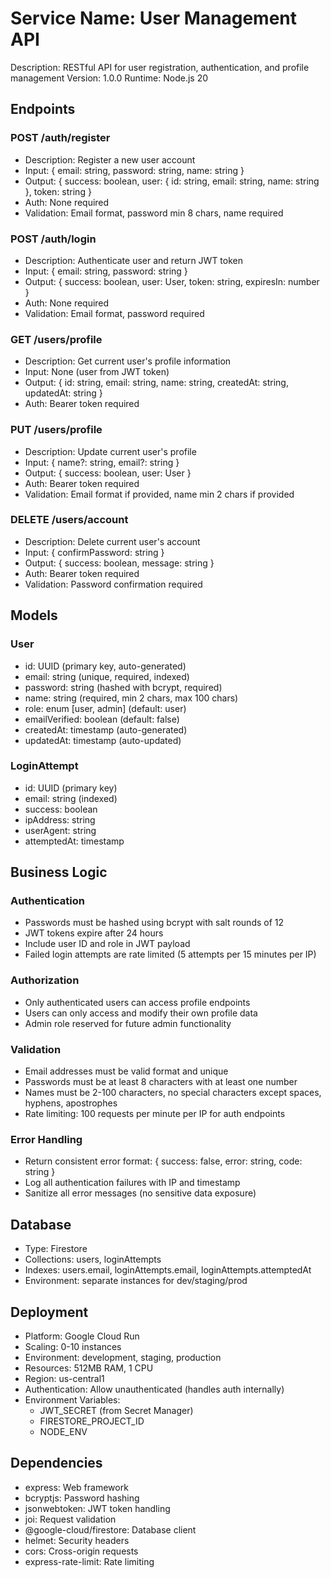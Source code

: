 # Service Name: User Management API
Description: RESTful API for user registration, authentication, and profile management
Version: 1.0.0
Runtime: Node.js 20

## Endpoints

### POST /auth/register
- Description: Register a new user account
- Input: { email: string, password: string, name: string }
- Output: { success: boolean, user: { id: string, email: string, name: string }, token: string }
- Auth: None required
- Validation: Email format, password min 8 chars, name required

### POST /auth/login
- Description: Authenticate user and return JWT token
- Input: { email: string, password: string }
- Output: { success: boolean, user: User, token: string, expiresIn: number }
- Auth: None required
- Validation: Email format, password required

### GET /users/profile
- Description: Get current user's profile information
- Input: None (user from JWT token)
- Output: { id: string, email: string, name: string, createdAt: string, updatedAt: string }
- Auth: Bearer token required

### PUT /users/profile
- Description: Update current user's profile
- Input: { name?: string, email?: string }
- Output: { success: boolean, user: User }
- Auth: Bearer token required
- Validation: Email format if provided, name min 2 chars if provided

### DELETE /users/account
- Description: Delete current user's account
- Input: { confirmPassword: string }
- Output: { success: boolean, message: string }
- Auth: Bearer token required
- Validation: Password confirmation required

## Models

### User
- id: UUID (primary key, auto-generated)
- email: string (unique, required, indexed)
- password: string (hashed with bcrypt, required)
- name: string (required, min 2 chars, max 100 chars)
- role: enum [user, admin] (default: user)
- emailVerified: boolean (default: false)
- createdAt: timestamp (auto-generated)
- updatedAt: timestamp (auto-updated)

### LoginAttempt
- id: UUID (primary key)
- email: string (indexed)
- success: boolean
- ipAddress: string
- userAgent: string
- attemptedAt: timestamp

## Business Logic

### Authentication
- Passwords must be hashed using bcrypt with salt rounds of 12
- JWT tokens expire after 24 hours
- Include user ID and role in JWT payload
- Failed login attempts are rate limited (5 attempts per 15 minutes per IP)

### Authorization
- Only authenticated users can access profile endpoints
- Users can only access and modify their own profile data
- Admin role reserved for future admin functionality

### Validation
- Email addresses must be valid format and unique
- Passwords must be at least 8 characters with at least one number
- Names must be 2-100 characters, no special characters except spaces, hyphens, apostrophes
- Rate limiting: 100 requests per minute per IP for auth endpoints

### Error Handling
- Return consistent error format: { success: false, error: string, code: string }
- Log all authentication failures with IP and timestamp
- Sanitize all error messages (no sensitive data exposure)

## Database
- Type: Firestore
- Collections: users, loginAttempts
- Indexes: users.email, loginAttempts.email, loginAttempts.attemptedAt
- Environment: separate instances for dev/staging/prod

## Deployment
- Platform: Google Cloud Run
- Scaling: 0-10 instances
- Environment: development, staging, production
- Resources: 512MB RAM, 1 CPU
- Region: us-central1
- Authentication: Allow unauthenticated (handles auth internally)
- Environment Variables:
  - JWT_SECRET (from Secret Manager)
  - FIRESTORE_PROJECT_ID
  - NODE_ENV

## Dependencies
- express: Web framework
- bcryptjs: Password hashing
- jsonwebtoken: JWT token handling
- joi: Request validation
- @google-cloud/firestore: Database client
- helmet: Security headers
- cors: Cross-origin requests
- express-rate-limit: Rate limiting